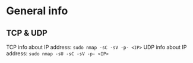 # General info
## TCP & UDP
TCP info about IP address:
`sudo nmap -sC -sV -p- <IP>`
UDP info about IP address:
`sudo nmap -sU -sC -sV -p- <IP>`